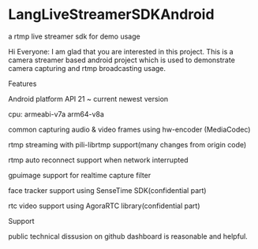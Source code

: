 # LangLiveStreamerSDKAndroid
a rtmp live streamer sdk for demo usage

Hi Everyone: I am glad that you are interested in this project.
This is a camera streamer based android project which is used to demonstrate camera capturing and rtmp broadcasting usage.

Features

Android
platform API 21 ~ current newest version

cpu: armeabi-v7a arm64-v8a 

common capturing audio & video frames using hw-encoder (MediaCodec) 

rtmp streaming with pili-librtmp support(many changes from origin code) 

rtmp auto reconnect support when network interrupted 

gpuimage support for realtime capture filter 

face tracker support using SenseTime SDK(confidential part) 

rtc video support using AgoraRTC library(confidential part) 
 
 
Support 

public technical dissusion on github dashboard is reasonable and helpful.
